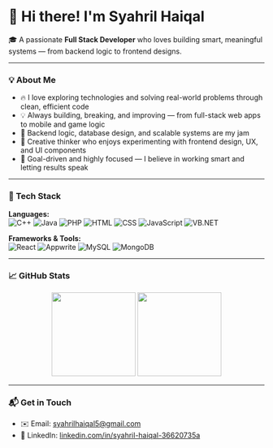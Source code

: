 # 👋 Hi there! I'm Syahril Haiqal

🎓 A passionate **Full Stack Developer** who loves building smart, meaningful systems — from backend logic to frontend designs.

---

### 💡 About Me

- 🔥 I love exploring technologies and solving real-world problems through clean, efficient code  
- 💡 Always building, breaking, and improving — from full-stack web apps to mobile and game logic  
- 💾 Backend logic, database design, and scalable systems are my jam  
- 🎨 Creative thinker who enjoys experimenting with frontend design, UX, and UI components  
- 🎯 Goal-driven and highly focused — I believe in working smart and letting results speak  

---

### 🧰 Tech Stack

**Languages:**  
![C++](https://img.shields.io/badge/C++-00599C?style=for-the-badge&logo=cplusplus&logoColor=white)
![Java](https://img.shields.io/badge/Java-007396?style=for-the-badge&logo=java&logoColor=white)
![PHP](https://img.shields.io/badge/PHP-777BB4?style=for-the-badge&logo=php&logoColor=white)
![HTML](https://img.shields.io/badge/HTML-E34F26?style=for-the-badge&logo=html5&logoColor=white)
![CSS](https://img.shields.io/badge/CSS-1572B6?style=for-the-badge&logo=css3&logoColor=white)
![JavaScript](https://img.shields.io/badge/JavaScript-F7DF1E?style=for-the-badge&logo=javascript&logoColor=black)
![VB.NET](https://img.shields.io/badge/VB.NET-512BD4?style=for-the-badge&logo=dotnet&logoColor=white)

**Frameworks & Tools:**  
![React](https://img.shields.io/badge/React-61DAFB?style=for-the-badge&logo=react&logoColor=black)
![Appwrite](https://img.shields.io/badge/Appwrite-F02E65?style=for-the-badge&logo=appwrite&logoColor=white)
![MySQL](https://img.shields.io/badge/MySQL-4479A1?style=for-the-badge&logo=mysql&logoColor=white)
![MongoDB](https://img.shields.io/badge/MongoDB-47A248?style=for-the-badge&logo=mongodb&logoColor=white)

---

### 📈 GitHub Stats

<p align="center">
  <img src="https://github-readme-stats.vercel.app/api?username=syahrillhaiqal&show_icons=true&theme=tokyonight" height="165" />
  <img src="https://github-readme-stats.vercel.app/api/top-langs/?username=syahrillhaiqal&layout=compact&theme=tokyonight" height="165" />
</p>

---

### 📬 Get in Touch

- ✉️ Email: [syahrilhaiqal5@gmail.com](mailto:syahrilhaiqal5@gmail.com)  
- 💼 LinkedIn: [linkedin.com/in/syahril-haiqal-36620735a](https://www.linkedin.com/in/syahril-haiqal-36620735a/)
